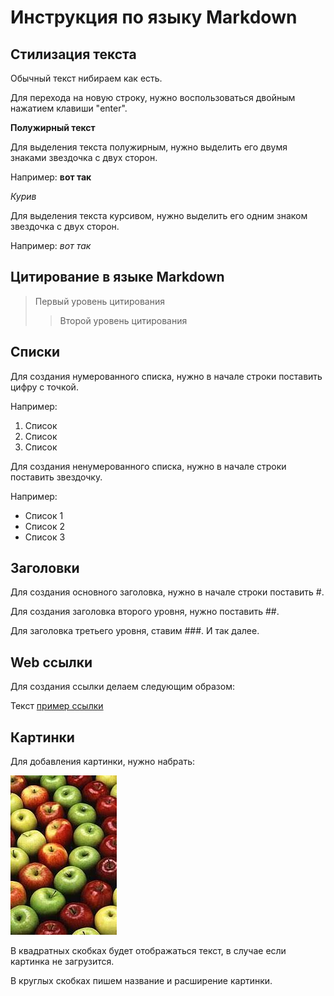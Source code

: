 # Инструкция по языку Markdown

## Стилизация текста
Обычный текст нибираем как есть.

Для перехода на новую строку, нужно воспользоваться двойным нажатием клавиши "enter".

**Полужирный текст**

Для выделения текста полужирным, нужно выделить его двумя знаками звездочка с двух сторон.

Например: **вот так**

*Курив*

Для выделения текста курсивом, нужно выделить его одним знаком звездочка с двух сторон.

Например: *вот так*

## Цитирование в языке Markdown
> Первый уровень цитирования
>> Второй уровень цитирования

## Списки
Для создания нумерованного списка, нужно в начале строки поставить цифру с точкой.

Например:

1. Список
2. Список
3. Список

Для создания ненумерованного списка, нужно в начале строки поставить звездочку.

Например:

* Список 1
* Список 2 
* Список 3

## Заголовки
Для создания основного заголовка, нужно в начале строки поставить #.

Для создания заголовка второго уровня, нужно поставить ##.

Для заголовка третьего уровня, ставим ###. И так далее.

## Web ссылки
Для создания ссылки делаем следующим образом:

Текст [пример ссылки](http://exampl.com "Всплывающая подсказка")

## Картинки
Для добавления картинки, нужно набрать:

![apple](apple.jpg)

В квадратных скобках будет отображаться текст, в случае если картинка не загрузится.

В круглых скобках пишем название и расширение картинки.